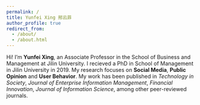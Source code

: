 ```yaml
---
permalink: /
title: Yunfei Xing 邢云菲
author_profile: true
redirect_from: 
  - /about/
  - /about.html
---
```


Hi! I’m **Yunfei Xing**, an Associate Professor in the School of Business and Management at Jilin University. I recieved a PhD in School of Management in Jilin University in 2019. My research focuses on **Social Media**, **Public Opinion** and **User Behavior**. My work has been published in *Technology in Society*, *Journal of Enterprise Information Management*, *Financial Innovation*, *Journal of Information Science*, among other peer-reviewed journals.
